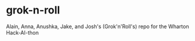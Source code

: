 # grok-n-roll
Alain, Anna, Anushka, Jake, and Josh's (Grok'n'Roll's) repo for the Wharton Hack-AI-thon
